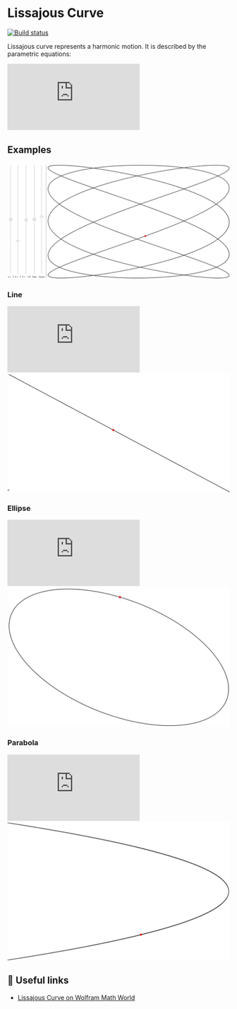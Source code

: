 # Lissajous Curve
[![Build status](https://ci.appveyor.com/api/projects/status/pcj82phdwlybqmph?svg=true)](https://ci.appveyor.com/project/monkog/lissajous-curve)

Lissajous curve represents a harmonic motion. It is described by the parametric equations:

![equation](http://latex.codecogs.com/png.latex?%5C%5Cx%3DA%5Csin%28at&plus;%5Cdelta%29%20%5C%5Cy%3DB%5Csin%28bt%29)


## Examples
![](./.Docs/Curve.JPG)
### Line
![equation](http://latex.codecogs.com/gif.latex?%5Cdpi%7B130%7D%20a%3D1%2Cb%3D1%2C%5Cdelta%3D0)
![](./.Docs/a1b1d0.JPG)
### Ellipse
![equation](http://latex.codecogs.com/gif.latex?%5Cdpi%7B130%7D%20a%3D1%2Cb%3D1%2C%5Cdelta%5Cneq0)
![](./.Docs/a1b1.JPG)
### Parabola
![equation](http://latex.codecogs.com/png.latex?%5Cdpi%7B130%7D%20%5C%5Ca%20%3D%201%2C%20b%20%3D%201%20%2C%5Cdelta%20%3D%5Cfrac%7B%5Cpi%7D%7B2%7D)
![](./.Docs/a2b1.JPG)

## :link: Useful links
* [Lissajous Curve on Wolfram Math World](http://mathworld.wolfram.com/LissajousCurve.html)

